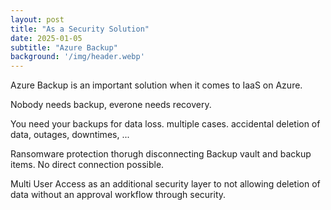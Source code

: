 ```yaml
---
layout: post
title: "As a Security Solution"
date: 2025-01-05
subtitle: "Azure Backup"
background: '/img/header.webp'
---
```


Azure Backup is an important solution when it comes to IaaS on Azure.

Nobody needs backup, everone needs recovery.

You need your backups for data loss. multiple cases. accidental deletion of data, outages, downtimes, ...

Ransomware protection thorugh disconnecting Backup vault and backup items. No direct connection possible.

Multi User Access as an additional security layer to not allowing deletion of data without an approval workflow through security.
